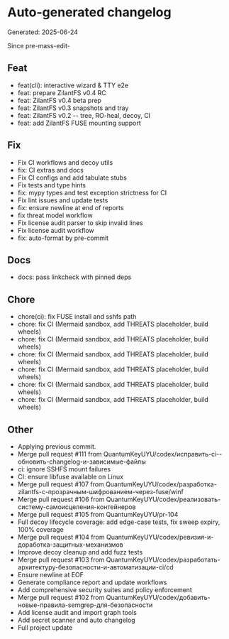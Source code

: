 # Auto-generated changelog
Generated: 2025-06-24

Since pre-mass-edit-

## Feat
- feat(cli): interactive wizard & TTY e2e
- feat: prepare ZilantFS v0.4 RC
- feat: ZilantFS v0.4 beta prep
- feat: ZilantFS v0.3 snapshots and tray
- feat: ZilantFS v0.2 -- tree, RO-heal, decoy, CI
- feat: add ZilantFS FUSE mounting support

## Fix
- Fix CI workflows and decoy utils
- fix: CI extras and docs
- Fix CI configs and add tabulate stubs
- Fix tests and type hints
- fix: mypy types and test exception strictness for CI
- Fix lint issues and update tests
- fix: ensure newline at end of reports
- fix threat model workflow
- Fix license audit parser to skip invalid lines
- Fix license audit workflow
- fix: auto-format by pre-commit

## Docs
- docs: pass linkcheck with pinned deps

## Chore
- chore(ci): fix FUSE install and sshfs path
- chore: fix CI (Mermaid sandbox, add THREATS placeholder, build wheels)
- chore: fix CI (Mermaid sandbox, add THREATS placeholder, build wheels)
- chore: fix CI (Mermaid sandbox, add THREATS placeholder, build wheels)
- chore: fix CI (Mermaid sandbox, add THREATS placeholder, build wheels)
- chore: fix CI (Mermaid sandbox, add THREATS placeholder, build wheels)
- chore: fix CI (Mermaid sandbox, add THREATS placeholder, build wheels)

## Other
- Applying previous commit.
- Merge pull request #111 from QuantumKeyUYU/codex/исправить-ci--обновить-changelog-и-зависимые-файлы
- ci: ignore SSHFS mount failures
- CI: ensure libfuse available on Linux
- Merge pull request #107 from QuantumKeyUYU/codex/разработка-zilantfs-с-прозрачным-шифрованием-через-fuse/winf
- Merge pull request #106 from QuantumKeyUYU/codex/реализовать-систему-самоисцеления-контейнеров
- Merge pull request #105 from QuantumKeyUYU/pr-104
- Full decoy lifecycle coverage: add edge-case tests, fix sweep expiry, 100% coverage
- Merge pull request #104 from QuantumKeyUYU/codex/ревизия-и-доработка-защитных-механизмов
- Improve decoy cleanup and add fuzz tests
- Merge pull request #103 from QuantumKeyUYU/codex/разработать-архитектуру-безопасности-и-автоматизации-ci/cd
- Ensure newline at EOF
- Generate compliance report and update workflows
- Add comprehensive security suites and policy enforcement
- Merge pull request #102 from QuantumKeyUYU/codex/добавить-новые-правила-semgrep-для-безопасности
- Add license audit and import graph tools
- Add secret scanner and auto changelog
- Full project update
